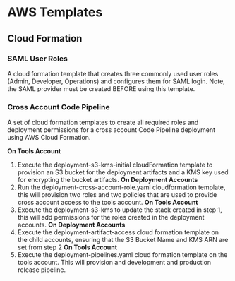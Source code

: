 # AWS Templates

## Cloud Formation

### SAML User Roles

A cloud formation template that creates three commonly used user roles (Admin, Developer, Operations) and configures them for SAML login. Note, the SAML provider must be created BEFORE using this template.

### Cross Account Code Pipeline

A set of cloud formation templates to create all required roles and deployment permissions for a cross account Code Pipeline deployment using AWS Cloud Formation.

**On Tools Account**
1. Execute the deployment-s3-kms-initial cloudFormation template to provision an S3 bucket for the deployment artifacts and a KMS key used for encrypting the bucket artifacts.
**On Deployment Accounts**
2. Run the deployment-cross-account-role.yaml cloudformation template, this will provision two roles and two policies that are used to provide cross account access to the tools account.
**On Tools Account**
3. Execute the deployment-s3-kms to update the stack created in step 1, this will add permissions for the roles created in the deployment accounts.
**On Deployment Accounts**
4. Execute the deployment-artifact-access cloud formation template on the child accounts, ensuring that the S3 Bucket Name and KMS ARN are set from step 2
**On Tools Account**
5. Execute the deployment-pipelines.yaml cloud formation template on the tools account. This will provision and development and production release pipeline.